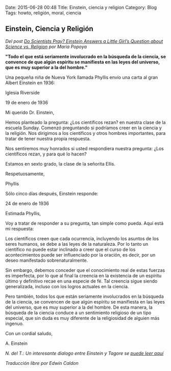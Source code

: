 Date: 2015-06-28 00:48
Title: Einstein, ciencia y religion
Category: Blog
Tags: howto, religión, moral, ciencia

## Einstein, Ciencia y Religión

*Del post [Do Scientists Pray? Einstein Answers a Little Girl’s Question about Science vs. Religion](http://www.brainpickings.org/index.php/2013/07/11/do-scientists-pray-einstein-letter-science-religion/) por Maria Popoya*

**"Todo el que está seriamente involucrado en la búsqueda de la ciencia, se convence de que algún espíritu se manifiesta en las leyes del universo, que es muy superior a la del hombre."**

Una pequeña niña de Nueva York llamada Phyllis envío una carta al gran Albert Einstein en 1936:

Iglesia Riverside

19 de enero de 1936

Mi querido Dr. Einstein,

Hemos planteado la pregunta: ¿Los científicos rezan? en nuestra clase de la escuela Sunday. Comenzó preguntando si podríamos creer en la ciencia y la religión. Nos dirigimos a los científicos y otros hombres importantes, para tratar de tener nuestra propia respuesta.

Nos sentiremos muy honrados si usted respondiera nuestra pregunta: ¿Los científicos rezan, y para qué lo hacen?

Estamos en sexto grado, la clase de la señorita Ellis.

Respetuosamente,

Phyllis

Sólo cinco días después, Einstein responde:

24 de enero de 1936

Estimada Phyllis,

Voy a tratar de responder a su pregunta, tan simple como pueda. Aquí está mi respuesta:

Los científicos creen que cada ocurrencia, incluyendo los asuntos de los seres humanos, se debe a las leyes de la naturaleza. Por lo tanto un científico no puede estar inclinado a creer que el curso de los acontecimientos puede ser influenciado por la oración, es decir, por un deseo manifestado sobrenaturalmente.

Sin embargo, debemos conceder que el conocimiento real de estas fuerzas es imperfecta, por lo que al final la creencia en la existencia de un espíritu último y definitivo recae en una especie de fé. Tal creencia sigue siendo generalizada, incluso con los logros actuales en la ciencia.

Pero también, todos los que están seriamente involucrados en la búsqueda de la ciencia, se convencen de que algún espíritu se manifiesta en las leyes del universo, que es muy superior a la del hombre. De esta manera, la búsqueda de la ciencia conduce a un sentimiento religioso de un tipo especial, que sin duda es muy diferente de la religiosidad de alguien más ingenuo.

Con un cordial saludo,

A. Einstein


*N. del T.: Un interesante dialogo entre Einstein y Tagore se [puede leer aquí](http://www.brainpickings.org/index.php/2012/04/27/when-einstein-met-tagore/)*

*Traducción libre por Edwin Caldon*
